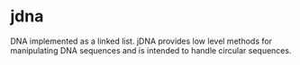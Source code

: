 # jdna

DNA implemented as a linked list. jDNA provides low level methods for manipulating DNA sequences and is intended to
handle circular sequences.